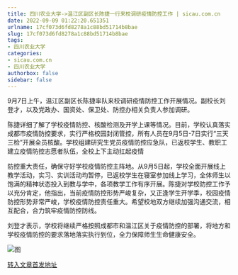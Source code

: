 ```yaml
---
title: 四川农业大学->温江区副区长陈捷一行来校调研疫情防控工作 | sicau.com.cn
date: 2022-09-09 01:22:20.651351
urlname: 17cf073d6fd8278a1c88bd51714b8bae
slug: 17cf073d6fd8278a1c88bd51714b8bae
tags: 
- 四川农业大学
categories:
- sicau.com.cn
- 四川农业大学
authorbox: false
sidebar: false
---
```

9月7日上午，温江区副区长陈捷率队来校调研疫情防控工作开展情况。副校长刘登才，以及党政办、国资处、保卫处、防控办相关负责人参加调研。

陈捷详细了解了学校疫情防控、核酸检测及开学上课等情况。目前，学校认真落实成都市疫情防控要求，实行严格校园封闭管控，所有人员在9月5日-7日实行“三天三检”开展全员核酸。学校组建研究生党员疫情防控应急队，已返校学生、教职工建立疫情防控志愿者队伍，全校上下主动扛起疫情
<!--more-->
防控重大责任，确保守好学校疫情防控主阵地。从9月5日起，学校全面开展线上教学活动，实习、实训活动均暂停，已返校学生在寝室参加线上学习，全体师生以饱满的精神状态投入到教与学中，各项教学工作有序开展。陈捷对学校防控工作予以充分肯定，他指出，当前疫情防控形势严峻复杂，又正逢学生开学季，校园疫情防控形势非常严峻，学校疫情防控责任重大。希望校地双方继续加强沟通交流，相互配合，合力筑牢疫情防控防线。

刘登才表示，学校将继续严格按照成都市和温江区关于疫情防控的部署，将地方和学校疫情防控的要求落地落实执行到位，全力保障师生生命健康安全。

![图](https://news.sicau.edu.cn/__local/6/E6/62/7BF773FFAC4CBF42B8340E47135_B858B36E_2067E.jpg)

[转入文章首发地址](https://news.sicau.edu.cn/info/1078/69422.htm)